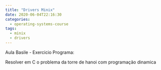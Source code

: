 ```yaml
---
title: "Drivers Minix"
date: 2020-06-04T22:16:30
categories:
  - operating-systems-course
tags:
  - minix
  - drivers
---
```


Aula Basile - Exercicio Programa:

Resolver em C o problema da torre de hanoi com programação dinamica